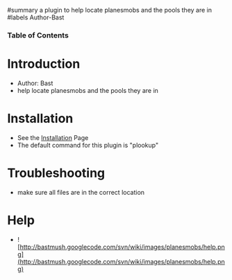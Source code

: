 ﻿#summary a plugin to help locate planesmobs and the pools they are in
#labels Author-Bast

### Table of Contents ###


# Introduction #
  * Author: Bast
  * help locate planesmobs and the pools they are in

# Installation #
  * See the [Installation](Installation.md) Page
  * The default command for this plugin is "plookup"

# Troubleshooting #
  * make sure all files are in the correct location

# Help #
  * ![http://bastmush.googlecode.com/svn/wiki/images/planesmobs/help.png](http://bastmush.googlecode.com/svn/wiki/images/planesmobs/help.png)